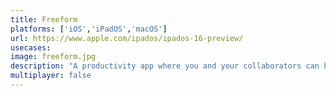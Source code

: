 ```yaml
---
title: Freeform
platforms: ['iOS','iPadOS','macOS']
url: https://www.apple.com/ipados/ipados-16-preview/
usecases: 
image: freeform.jpg
description: "A productivity app where you and your collaborators can bring ideas to life. Sketch and jot down notes with Apple Pencil. Share files and insert web links, documents, video, and audio."
multiplayer: false
---
```

